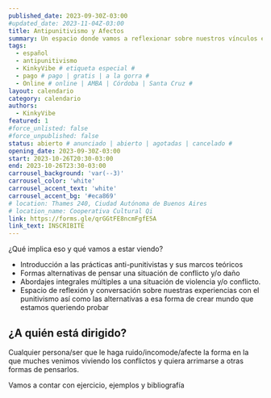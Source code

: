 ```yaml
---
published_date: 2023-09-30Z-03:00
#updated_date: 2023-11-04Z-03:00
title: Antipunitivismo y Afectos
summary: Un espacio donde vamos a reflexionar sobre nuestros vínculos e intentar armar entre todes herramientas que nos permitan pensar y sentir los conflictos intra vinculares desde otras latitudes, tal vez llegando a distintos desenlaces y soluciones.
tags:
  - español
  - antipunitivismo
  - KinkyVibe # etiqueta especial #
  - pago # pago | gratis | a la gorra #
  - Online # online | AMBA | Córdoba | Santa Cruz #
layout: calendario
category: calendario
authors:
  - KinkyVibe
featured: 1
#force_unlisted: false
#force_unpublished: false
status: abierto # anunciado | abierto | agotadas | cancelado #
opening_date: 2023-09-30Z-03:00
start: 2023-10-26T20:30-03:00
end: 2023-10-26T23:30-03:00
carrousel_background: 'var(--3)'
carrousel_color: 'white'
carrousel_accent_text: 'white'
carrousel_accent_bg: '#eca869'
# location: Thames 240, Ciudad Autónoma de Buenos Aires
# location_name: Cooperativa Cultural Qi
link: https://forms.gle/qrGGtFE8ncmFgfE5A
link_text: INSCRIBITE
---
```


¿Qué implica eso y qué vamos a estar viendo?

- Introducción a las prácticas anti-punitivistas y sus marcos teóricos
- Formas alternativas de pensar una situación de conflicto y/o daño
- Abordajes integrales múltiples a una situación de violencia y/o conflicto.
- Espacio de reflexión y conversación sobre nuestras experiencias con el punitivismo así como las alternativas a esa forma de crear mundo que estamos queriendo probar

## ¿A quién está dirigido?

Cualquier persona/ser que le haga ruido/incomode/afecte la forma en la que muches venimos viviendo los conflictos y quiera arrimarse a otras formas de pensarlos.

Vamos a contar con ejercicio, ejemplos y bibliografía
